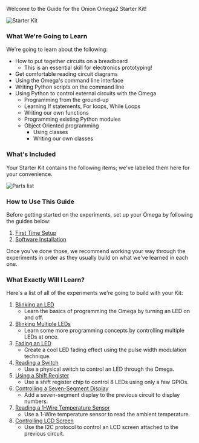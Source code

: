 Welcome to the Guide for the Onion Omega2 Starter Kit!

![Starter Kit](https://raw.githubusercontent.com/OnionIoT/Onion-Docs/master/Omega2/Kit-Guides/Starter/img/starter-kit-icon.png)

### What We're Going to Learn

<!-- DONE: // a listing of what this kit will teach the reader
//	* How to put together circuits on a breadboard (essential skill for electronics prototyping)
//	* Get comfortable reading circuit diagrams
//	* Using Python to control external circuits with the Omega
//		* From the ground-up programming
//		* Using existing Python modules
//		* Object Oriented programming
//			* Using classes
//			* Writing our own classes
//	* -->

We're going to learn about the following:

* How to put together circuits on a breadboard  
    * This is an essential skill for electronics prototyping!
* Get comfortable reading circuit diagrams
* Using the Omega's command line interface
* Writing Python scripts on the command line
* Using Python to control external circuits with the Omega
	* Programming from the ground-up
	* Learning If statements, For loops, While Loops
	* Writing our own functions
	* Programming existing Python modules
	* Object Oriented programming
		* Using classes
		* Writing our own classes

### What's Included

<!-- DONE: // overview of what the Kit contains
// * include the image that was printed with the kits (ask Zheng for this) -->

Your Starter Kit contains the following items; we've labelled them here for your convenience.

![Parts list](https://raw.githubusercontent.com/OnionIoT/Onion-Docs/master/Omega2/Kit-Guides/Starter/img/starter-kit-parts-list.png)

### How to Use This Guide

<!-- // * setup your Omega (link to #first-time-setup)
// * install some of the software packages we'll need for our experiments (link to our software installation article)
// * we recommend working your way linearly through the experiments as they usually build on what we've just learned -->
Before getting started on the experiments, set up your Omega by following the guides below:

1. [First Time Setup](#first-time-setup)
1. [Software Installation](#starter-kit-intro-installing-software)

Once you've done those, we recommend working your way through the experiments in order as they usually build on what we've learned in each one.

### What Exactly Will I Learn?

<!-- // * list of the experiments in order (obv with links), give a one-sentence description of each (should contain the main component we're working with and what we're gonna do with it) -->

Here's a list of all of the experiments we're going to build with your Kit:

1. [Blinking an LED](#starter-kit-blinking-led)
    * Learn the basics of programming the Omega by turning an LED on and off.
1. [Blinking Multiple LEDs](#starter-kit-multiple-leds)
    * Learn some more programming concepts by controlling multiple LEDs at once.
1. [Fading an LED](#starter-kit-fading-led)
    * Create a cool LED fading effect using the pulse width modulation technique.
1. [Reading a Switch](#starter-kit-reading-switch)
    * Use a physical switch to control an LED through the Omega.
1. [Using a Shift Register](#starter-kit-using-shift-register)
    * Use a shift register chip to control 8 LEDs using only a few GPIOs.
1. [Controlling a Seven-Segment Display](#starter-kit-seven-segment-display)
    * Add a seven-segment display to the previous circuit to display numbers.
1. [Reading a 1-Wire Temperature Sensor](#starter-kit-temp-sensor)
    * Use a 1-Wire temperature sensor to read the ambient temperature.
1. [Controlling LCD Screen](#starter-kit-controlling-an-lcd-screen)
    * Use the I2C protocol to control an LCD screen attached to the previous circuit.
